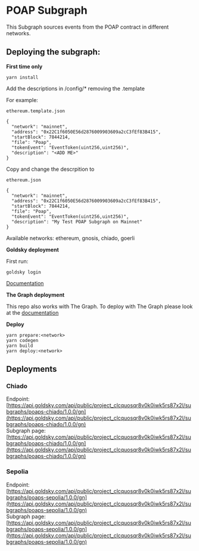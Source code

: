 # POAP Subgraph

This Subgraph sources events from the POAP contract in different networks.

## Deploying the subgraph:

**First time only**
```ssh
yarn install
```

Add the descriptions in /config/* removing the .template

For example:

`ethereum.template.json`

```
{
  "network": "mainnet",
  "address": "0x22C1f6050E56d2876009903609a2cC3fEf83B415",
  "startBlock": 7844214,
  "file": "Poap",
  "tokenEvent": "EventToken(uint256,uint256)",
  "description": "<ADD ME>"
}
```
Copy and change the descrpition to

`ethereum.json`

```
{
  "network": "mainnet",
  "address": "0x22C1f6050E56d2876009903609a2cC3fEf83B415",
  "startBlock": 7844214,
  "file": "Poap",
  "tokenEvent": "EventToken(uint256,uint256)",
  "description": "My Test POAP Subgraph on Mainnet"
}
```


Available networks: ethereum, gnosis, chiado, goerli

**Goldsky deployment** 

First run:

```ssh
goldsky login
```

[Documentation](https://docs.goldsky.com/subgraphs/introduction)

**The Graph deployment**


This repo also works with The Graph. To deploy with The Graph please look at the [documentation](https://thegraph.com/docs/en/quick-start/)

**Deploy** 

```ssh
yarn prepare:<network>
yarn codegen
yarn build
yarn deploy:<network>
```

## Deployments

### Chiado
Endpoint: [https://api.goldsky.com/api/public/project_clcquosqr8v0k0iwk5rs87x2l/subgraphs/poaps-chiado/1.0.0/gn](https://api.goldsky.com/api/public/project_clcquosqr8v0k0iwk5rs87x2l/subgraphs/poaps-chiado/1.0.0/gn) \
Subgraph page: [https://api.goldsky.com/api/public/project_clcquosqr8v0k0iwk5rs87x2l/subgraphs/poaps-chiado/1.0.0/gn](https://api.goldsky.com/api/public/project_clcquosqr8v0k0iwk5rs87x2l/subgraphs/poaps-chiado/1.0.0/gn) 

### Sepolia
Endpoint: [https://api.goldsky.com/api/public/project_clcquosqr8v0k0iwk5rs87x2l/subgraphs/poaps-sepolia/1.0.0/gn](https://api.goldsky.com/api/public/project_clcquosqr8v0k0iwk5rs87x2l/subgraphs/poaps-sepolia/1.0.0/gn) \
Subgraph page: [https://api.goldsky.com/api/public/project_clcquosqr8v0k0iwk5rs87x2l/subgraphs/poaps-sepolia/1.0.0/gn](https://api.goldsky.com/api/public/project_clcquosqr8v0k0iwk5rs87x2l/subgraphs/poaps-sepolia/1.0.0/gn) 
